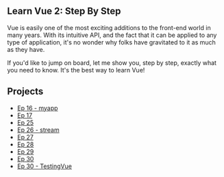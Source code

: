 ## Learn Vue 2: Step By Step

Vue is easily one of the most exciting additions to the front-end world in many years. With its intuitive API, and the fact that it can be applied to any type of application, it's no wonder why folks have gravitated to it as much as they have.

If you'd like to jump on board, let me show you, step by step, exactly what you need to know. It's the best way to learn Vue!

## Projects

- [Ep 16 - myapp](https://github.com/yxj0312/my-app)
- [Ep 17](https://github.com/yxj0312/my-app)
- [Ep 25](https://github.com/yxj0312/my-app)
- [Ep 26 - stream](https://github.com/yxj0312/stream)
- [Ep 27](https://github.com/yxj0312/stream) 
- [Ep 28](https://github.com/yxj0312/stream) 
- [Ep 29](https://github.com/yxj0312/stream) 
- [Ep 30](https://github.com/yxj0312/stream)
- [Ep 30 -  TestingVue](https://github.com/yxj0312/TestingVue/commit/15274c6d3f370720c115c07f32acd888e4523614)

